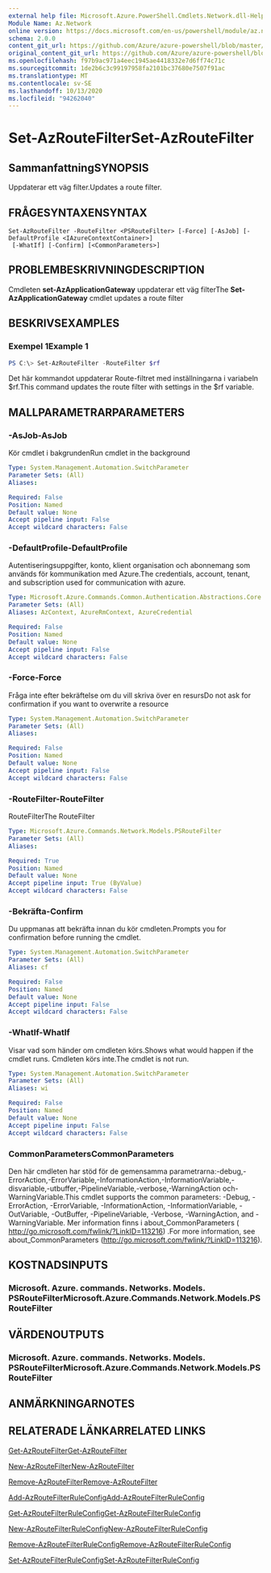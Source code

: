 ```yaml
---
external help file: Microsoft.Azure.PowerShell.Cmdlets.Network.dll-Help.xml
Module Name: Az.Network
online version: https://docs.microsoft.com/en-us/powershell/module/az.network/set-azroutefilter
schema: 2.0.0
content_git_url: https://github.com/Azure/azure-powershell/blob/master/src/Network/Network/help/Set-AzRouteFilter.md
original_content_git_url: https://github.com/Azure/azure-powershell/blob/master/src/Network/Network/help/Set-AzRouteFilter.md
ms.openlocfilehash: f97b9ac971a4eec1945ae4418332e7d6ff74c71c
ms.sourcegitcommit: 1de2b6c3c99197958fa2101bc37680e7507f91ac
ms.translationtype: MT
ms.contentlocale: sv-SE
ms.lasthandoff: 10/13/2020
ms.locfileid: "94262040"
---
```

# <span data-ttu-id="44879-101">Set-AzRouteFilter</span><span class="sxs-lookup"><span data-stu-id="44879-101">Set-AzRouteFilter</span></span>

## <span data-ttu-id="44879-102">Sammanfattning</span><span class="sxs-lookup"><span data-stu-id="44879-102">SYNOPSIS</span></span>
<span data-ttu-id="44879-103">Uppdaterar ett väg filter.</span><span class="sxs-lookup"><span data-stu-id="44879-103">Updates a route filter.</span></span>

## <span data-ttu-id="44879-104">FRÅGESYNTAXEN</span><span class="sxs-lookup"><span data-stu-id="44879-104">SYNTAX</span></span>

```
Set-AzRouteFilter -RouteFilter <PSRouteFilter> [-Force] [-AsJob] [-DefaultProfile <IAzureContextContainer>]
 [-WhatIf] [-Confirm] [<CommonParameters>]
```

## <span data-ttu-id="44879-105">PROBLEMBESKRIVNING</span><span class="sxs-lookup"><span data-stu-id="44879-105">DESCRIPTION</span></span>
<span data-ttu-id="44879-106">Cmdleten **set-AzApplicationGateway** uppdaterar ett väg filter</span><span class="sxs-lookup"><span data-stu-id="44879-106">The **Set-AzApplicationGateway** cmdlet updates a route filter</span></span>

## <span data-ttu-id="44879-107">BESKRIVS</span><span class="sxs-lookup"><span data-stu-id="44879-107">EXAMPLES</span></span>

### <span data-ttu-id="44879-108">Exempel 1</span><span class="sxs-lookup"><span data-stu-id="44879-108">Example 1</span></span>
```powershell
PS C:\> Set-AzRouteFilter -RouteFilter $rf
```

<span data-ttu-id="44879-109">Det här kommandot uppdaterar Route-filtret med inställningarna i variabeln $rf.</span><span class="sxs-lookup"><span data-stu-id="44879-109">This command updates the route filter with settings in the $rf variable.</span></span>

## <span data-ttu-id="44879-110">MALLPARAMETRAR</span><span class="sxs-lookup"><span data-stu-id="44879-110">PARAMETERS</span></span>

### <span data-ttu-id="44879-111">-AsJob</span><span class="sxs-lookup"><span data-stu-id="44879-111">-AsJob</span></span>
<span data-ttu-id="44879-112">Kör cmdlet i bakgrunden</span><span class="sxs-lookup"><span data-stu-id="44879-112">Run cmdlet in the background</span></span>

```yaml
Type: System.Management.Automation.SwitchParameter
Parameter Sets: (All)
Aliases:

Required: False
Position: Named
Default value: None
Accept pipeline input: False
Accept wildcard characters: False
```

### <span data-ttu-id="44879-113">-DefaultProfile</span><span class="sxs-lookup"><span data-stu-id="44879-113">-DefaultProfile</span></span>
<span data-ttu-id="44879-114">Autentiseringsuppgifter, konto, klient organisation och abonnemang som används för kommunikation med Azure.</span><span class="sxs-lookup"><span data-stu-id="44879-114">The credentials, account, tenant, and subscription used for communication with azure.</span></span>

```yaml
Type: Microsoft.Azure.Commands.Common.Authentication.Abstractions.Core.IAzureContextContainer
Parameter Sets: (All)
Aliases: AzContext, AzureRmContext, AzureCredential

Required: False
Position: Named
Default value: None
Accept pipeline input: False
Accept wildcard characters: False
```

### <span data-ttu-id="44879-115">-Force</span><span class="sxs-lookup"><span data-stu-id="44879-115">-Force</span></span>
<span data-ttu-id="44879-116">Fråga inte efter bekräftelse om du vill skriva över en resurs</span><span class="sxs-lookup"><span data-stu-id="44879-116">Do not ask for confirmation if you want to overwrite a resource</span></span>

```yaml
Type: System.Management.Automation.SwitchParameter
Parameter Sets: (All)
Aliases:

Required: False
Position: Named
Default value: None
Accept pipeline input: False
Accept wildcard characters: False
```

### <span data-ttu-id="44879-117">-RouteFilter</span><span class="sxs-lookup"><span data-stu-id="44879-117">-RouteFilter</span></span>
<span data-ttu-id="44879-118">RouteFilter</span><span class="sxs-lookup"><span data-stu-id="44879-118">The RouteFilter</span></span>

```yaml
Type: Microsoft.Azure.Commands.Network.Models.PSRouteFilter
Parameter Sets: (All)
Aliases:

Required: True
Position: Named
Default value: None
Accept pipeline input: True (ByValue)
Accept wildcard characters: False
```

### <span data-ttu-id="44879-119">-Bekräfta</span><span class="sxs-lookup"><span data-stu-id="44879-119">-Confirm</span></span>
<span data-ttu-id="44879-120">Du uppmanas att bekräfta innan du kör cmdleten.</span><span class="sxs-lookup"><span data-stu-id="44879-120">Prompts you for confirmation before running the cmdlet.</span></span>

```yaml
Type: System.Management.Automation.SwitchParameter
Parameter Sets: (All)
Aliases: cf

Required: False
Position: Named
Default value: None
Accept pipeline input: False
Accept wildcard characters: False
```

### <span data-ttu-id="44879-121">-WhatIf</span><span class="sxs-lookup"><span data-stu-id="44879-121">-WhatIf</span></span>
<span data-ttu-id="44879-122">Visar vad som händer om cmdleten körs.</span><span class="sxs-lookup"><span data-stu-id="44879-122">Shows what would happen if the cmdlet runs.</span></span> <span data-ttu-id="44879-123">Cmdleten körs inte.</span><span class="sxs-lookup"><span data-stu-id="44879-123">The cmdlet is not run.</span></span>

```yaml
Type: System.Management.Automation.SwitchParameter
Parameter Sets: (All)
Aliases: wi

Required: False
Position: Named
Default value: None
Accept pipeline input: False
Accept wildcard characters: False
```

### <span data-ttu-id="44879-124">CommonParameters</span><span class="sxs-lookup"><span data-stu-id="44879-124">CommonParameters</span></span>
<span data-ttu-id="44879-125">Den här cmdleten har stöd för de gemensamma parametrarna:-debug,-ErrorAction,-ErrorVariable,-InformationAction,-InformationVariable,-disvariable,-utbuffer,-PipelineVariable,-verbose,-WarningAction och-WarningVariable.</span><span class="sxs-lookup"><span data-stu-id="44879-125">This cmdlet supports the common parameters: -Debug, -ErrorAction, -ErrorVariable, -InformationAction, -InformationVariable, -OutVariable, -OutBuffer, -PipelineVariable, -Verbose, -WarningAction, and -WarningVariable.</span></span> <span data-ttu-id="44879-126">Mer information finns i about_CommonParameters ( http://go.microsoft.com/fwlink/?LinkID=113216) .</span><span class="sxs-lookup"><span data-stu-id="44879-126">For more information, see about_CommonParameters (http://go.microsoft.com/fwlink/?LinkID=113216).</span></span>

## <span data-ttu-id="44879-127">KOSTNADS</span><span class="sxs-lookup"><span data-stu-id="44879-127">INPUTS</span></span>

### <span data-ttu-id="44879-128">Microsoft. Azure. commands. Networks. Models. PSRouteFilter</span><span class="sxs-lookup"><span data-stu-id="44879-128">Microsoft.Azure.Commands.Network.Models.PSRouteFilter</span></span>

## <span data-ttu-id="44879-129">VÄRDEN</span><span class="sxs-lookup"><span data-stu-id="44879-129">OUTPUTS</span></span>

### <span data-ttu-id="44879-130">Microsoft. Azure. commands. Networks. Models. PSRouteFilter</span><span class="sxs-lookup"><span data-stu-id="44879-130">Microsoft.Azure.Commands.Network.Models.PSRouteFilter</span></span>

## <span data-ttu-id="44879-131">ANMÄRKNINGAR</span><span class="sxs-lookup"><span data-stu-id="44879-131">NOTES</span></span>

## <span data-ttu-id="44879-132">RELATERADE LÄNKAR</span><span class="sxs-lookup"><span data-stu-id="44879-132">RELATED LINKS</span></span>

[<span data-ttu-id="44879-133">Get-AzRouteFilter</span><span class="sxs-lookup"><span data-stu-id="44879-133">Get-AzRouteFilter</span></span>](./Get-AzRouteFilter.md)

[<span data-ttu-id="44879-134">New-AzRouteFilter</span><span class="sxs-lookup"><span data-stu-id="44879-134">New-AzRouteFilter</span></span>](./New-AzRouteFilter.md)

[<span data-ttu-id="44879-135">Remove-AzRouteFilter</span><span class="sxs-lookup"><span data-stu-id="44879-135">Remove-AzRouteFilter</span></span>](./Remove-AzRouteFilter.md)

[<span data-ttu-id="44879-136">Add-AzRouteFilterRuleConfig</span><span class="sxs-lookup"><span data-stu-id="44879-136">Add-AzRouteFilterRuleConfig</span></span>](./Add-AzRouteFilterRuleConfig.md)

[<span data-ttu-id="44879-137">Get-AzRouteFilterRuleConfig</span><span class="sxs-lookup"><span data-stu-id="44879-137">Get-AzRouteFilterRuleConfig</span></span>](./Get-AzRouteFilterRuleConfig.md)

[<span data-ttu-id="44879-138">New-AzRouteFilterRuleConfig</span><span class="sxs-lookup"><span data-stu-id="44879-138">New-AzRouteFilterRuleConfig</span></span>](./New-AzRouteFilterRuleConfig.md)

[<span data-ttu-id="44879-139">Remove-AzRouteFilterRuleConfig</span><span class="sxs-lookup"><span data-stu-id="44879-139">Remove-AzRouteFilterRuleConfig</span></span>](./Remove-AzRouteFilterRuleConfig.md)

[<span data-ttu-id="44879-140">Set-AzRouteFilterRuleConfig</span><span class="sxs-lookup"><span data-stu-id="44879-140">Set-AzRouteFilterRuleConfig</span></span>](./Set-AzRouteFilterRuleConfig.md)
